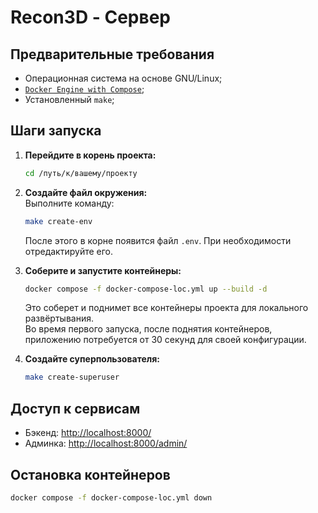 # Recon3D - Сервер

## Предварительные требования
- Операционная система на основе GNU/Linux;
- [`Docker Engine with Compose`](https://docs.docker.com/engine/install);
- Установленный `make`;

## Шаги запуска

1. **Перейдите в корень проекта:**
   ```bash
   cd /путь/к/вашему/проекту
   ```
2. **Создайте файл окружения:**  
   Выполните команду:

   ```bash
   make create-env
   ```
   После этого в корне появится файл `.env`. При необходимости отредактируйте его.
3. **Соберите и запустите контейнеры:**
   ```bash
   docker compose -f docker-compose-loc.yml up --build -d
   ```
   Это соберет и поднимет все контейнеры проекта для локального развёртывания.  
   Во время первого запуска, после поднятия контейнеров, приложению потребуется от 30 секунд для своей конфигурации.
4. **Создайте суперпользователя:**
   ```bash
   make create-superuser
   ```
## Доступ к сервисам

- Бэкенд: [http://localhost:8000/](http://localhost:8000/)
- Админка: [http://localhost:8000/admin/](http://localhost:8000/admin/)

## Остановка контейнеров
   ```bash
   docker compose -f docker-compose-loc.yml down
   ```
